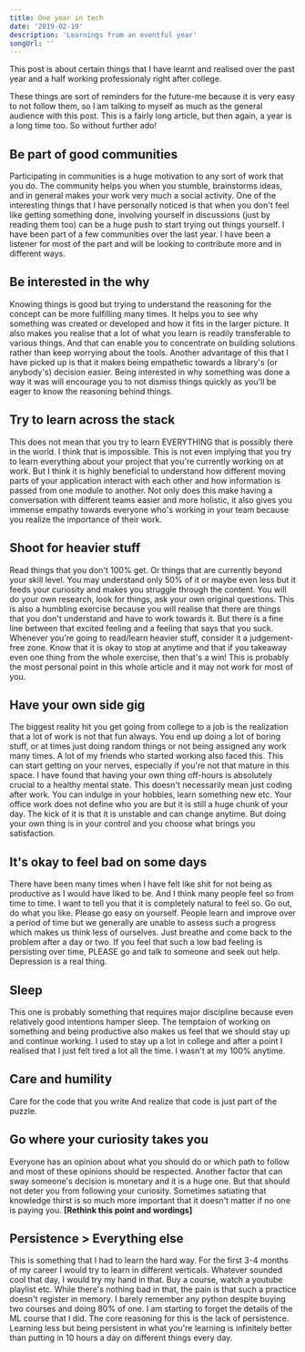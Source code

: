 ```yaml
---
title: One year in tech
date: '2019-02-19'
description: 'Learnings from an eventful year'
songUrl: ''
---
```


This post is about certain things that I have learnt and realised over the past year and a half working professionaly right after college.

These things are sort of reminders for the future-me because it is very easy to not follow them, so I am talking to myself as much as the general audience with this post. This is a fairly long article, but then again, a year is a long time too.
So without further ado!

## Be part of good communities

Participating in communities is a huge motivation to any sort of work that you do. The community helps you when you stumble, brainstorms ideas, and in general makes your work very much a social activity. One of the interesting things that I have personally noticed is that when you don't feel like getting something done, involving yourself in discussions (just by reading them too) can be a huge push to start trying out things yourself. I have been part of a few communities over the last year. I have been a listener for most of the part and will be looking to contribute more and in different ways.

## Be interested in the why

Knowing things is good but trying to understand the reasoning for the concept can be more fulfilling many times. It helps you to see why something was created or developed and how it fits in the larger picture. It also makes you realise that a lot of what you learn is readily transferable to various things. And that can enable you to concentrate on building solutions rather than keep worrying about the tools. Another advantage of this that I have picked up is that it makes being empathetic towards a library's (or anybody's) decision easier. Being interested in why something was done a way it was will encourage you to not dismiss things quickly as you'll be eager to know the reasoning behind things.

## Try to learn across the stack

This does not mean that you try to learn EVERYTHING that is possibly there in the world. I think that is impossible. This is not even implying that you try to learn everything about your project that you're currently working on at work. But I think it is highly beneficial to understand how different moving parts of your application interact with each other and how information is passed from one module to another. Not only does this make having a conversation with different teams easier and more holistic, it also gives you immense empathy towards everyone who's working in your team because you realize the importance of their work.

## Shoot for heavier stuff

Read things that you don't 100% get. Or things that are currently beyond your skill level. You may understand only 50% of it or maybe even less but it feeds your curiosity and makes you struggle through the content. You will do your own research, look for things, ask your own original questions. This is also a humbling exercise because you will realise that there are things that you don't understand and have to work towards it. But there is a fine line between that excited feeling and a feeling that says that you suck. Whenever you're going to read/learn heavier stuff, consider it a judgement-free zone. Know that it is okay to stop at anytime and that if you takeaway even one thing from the whole exercise, then that's a win!
This is probably the most personal point in this whole article and it may not work for most of you.

## Have your own side gig

The biggest reality hit you get going from college to a job is the realization that a lot of work is not that fun always. You end up doing a lot of boring stuff, or at times just doing random things or not being assigned any work many times. A lot of my friends who started working also faced this. This can start getting on your nerves, especially if you're not that mature in this space. I have found that having your own thing off-hours is absolutely crucial to a healthy mental state. This doesn't necessarily mean just coding after work. You can indulge in your hobbies, learn something new etc. Your office work does not define who you are but it is still a huge chunk of your day. The kick of it is that it is unstable and can change anytime. But doing your own thing is in your control and you choose what brings you satisfaction.

## It's okay to feel bad on some days

There have been many times when I have felt like shit for not being as productive as I would have liked to be. And I think many people feel so from time to time. I want to tell you that it is completely natural to feel so. Go out, do what you like. Please go easy on yourself. People learn and improve over a period of time but we generally are unable to assess such a progress which makes us think less of ourselves. Just breathe and come back to the problem after a day or two.
If you feel that such a low bad feeling is persisting over time, PLEASE go and talk to someone and seek out help. Depression is a real thing.

## Sleep

This one is probably something that requires major discipline because even relatively good intentions hamper sleep. The temptaion of working on something and being productive also makes us feel that we should stay up and continue working. I used to stay up a lot in college and after a point I realised that I just felt tired a lot all the time. I wasn't at my 100% anytime.

## Care and humility
Care for the code that you write
And realize that code is just part of the puzzle.

## Go where your curiosity takes you

Everyone has an opinion about what you should do or which path to follow and most of these opinions should be respected. Another factor that can sway someone's decision is monetary and it is a huge one. But that should not deter you from following your curiosity. Sometimes satiating that knowledge thirst is so much more important that it doesn't matter if no one is paying you. **[Rethink this point and wordings]**

## Persistence > Everything else

This is something that I had to learn the hard way. For the first 3-4 months of my career I would try to learn in different verticals. Whatever sounded cool that day, I would try my hand in that. Buy a course, watch a youtube playlist etc. While there's nothing bad in that, the pain is that such a practice doesn't register in memory. I barely remember any python despite buying two courses and doing 80% of one. I am starting to forget the details of the ML course that I did. The core reasoning for this is the lack of persistence. Learning less but being persistent in what you're learning is infinitely better than putting in 10 hours a day on different things every day.
